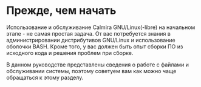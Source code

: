 # Прежде, чем начать

Использование и обслуживание Calmira GNU/Linux(-libre) на начальном этапе - не
самая простая задача. От вас потребуется знания в администрировании
дистрибутивов GNU/Linux и использование оболочки BASH. Кроме того, у вас должен
быть опыт сборки ПО из исходного кода и решения проблем при сборке.

В данном руководстве представлены сведения о работе с файлами и обслуживании
системы, поэтому советуем вам как можно чаще обращаться к этому разделу.

